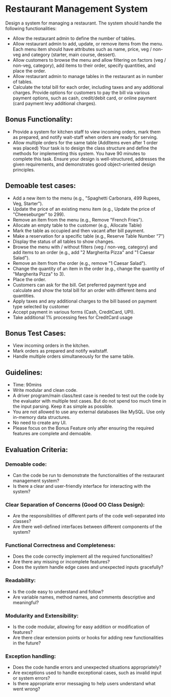 # Restaurant Management System

Design a system for managing a restaurant. The system should handle the following functionalities:
- Allow the restaurant admin to define the number of tables. 
- Allow restaurant admin to add, update, or remove items from the menu. Each menu item should have attributes such as name, price, veg / non-veg and category (starter, main course, dessert).
- Allow customers to browse the menu and allow filtering on factors (veg / non-veg, category), add items to their order, specify quantities, and place the order.
- Allow restaurant admin to manage tables in the restaurant as in number of tables.
- Calculate the total bill for each order, including taxes and any additional charges. Provide options for customers to pay the bill via various payment options, such as cash, credit/debit card, or online payment (card payment levy additional charges).

## Bonus Functionality:
- Provide a system for kitchen staff to view incoming orders, mark them as prepared, and notify wait-staff when orders are ready for serving.
- Allow multiple orders for the same table (AddItems even after 1 order was placed)
Your task is to design the class structure and define the methods for implementing this system. You have 90 minutes to complete this task. Ensure your design is well-structured, addresses the given requirements, and demonstrates good object-oriented design principles.

## Demoable test cases:
- Add a new item to the menu (e.g., "Spaghetti Carbonara, 499 Rupees, Veg, Starter").
- Update the price of an existing menu item (e.g., Update the price of "Cheeseburger" to 299).
- Remove an item from the menu (e.g., Remove "French Fries").
- Allocate an empty table to the customer (e.g., Allocate Table)
- Mark the table as occupied and then vacant after bill payment.
- Make a reservation for a specific table (e.g., Reserve Table Number “7”)
- Display the status of all tables to show changes.
- Browse the menu with / without filters (veg / non-veg, category) and add items to an order (e.g., add "2 Margherita Pizza" and "1 Caesar Salad").
- Remove an item from the order (e.g., remove "1 Caesar Salad").
- Change the quantity of an item in the order (e.g., change the quantity of "Margherita Pizza" to 3).
- Place the order.
- Customers can ask for the bill. Get preferred payment type and calculate and show the total bill for an order with different items and quantities.
- Apply taxes and any additional charges to the bill based on payment type selected by customer
- Accept payment in various forms (Cash, CreditCard, UPI).
- Take additional 1% processing fees for CreditCard usage

## Bonus Test Cases:
- View incoming orders in the kitchen.
- Mark orders as prepared and notify waitstaff.
- Handle multiple orders simultaneously for the same table.

## Guidelines:
- Time: 90mins
- Write modular and clean code. 
- A driver program/main class/test case is needed to test out the code by the evaluator with multiple test cases. But do not spend too much time in the input parsing. Keep it as simple as possible.
- You are not allowed to use any external databases like MySQL. Use only in-memory data structures.
- No need to create any UI.
- Please focus on the Bonus Feature only after ensuring the required features are complete and demoable.

## Evaluation Criteria:

### Demoable code:
- Can the code be run to demonstrate the functionalities of the restaurant management system?
- Is there a clear and user-friendly interface for interacting with the system?

### Clear Separation of Concerns (Good OO Class Design):
- Are the responsibilities of different parts of the code well-separated into classes?
- Are there well-defined interfaces between different components of the system?

### Functional Correctness and Completeness:
- Does the code correctly implement all the required functionalities?
- Are there any missing or incomplete features?
- Does the system handle edge cases and unexpected inputs gracefully?

### Readability:
- Is the code easy to understand and follow?
- Are variable names, method names, and comments descriptive and meaningful?

### Modularity and Extensibility:
- Is the code modular, allowing for easy addition or modification of features?
- Are there clear extension points or hooks for adding new functionalities in the future?

### Exception handling:
- Does the code handle errors and unexpected situations appropriately?
- Are exceptions used to handle exceptional cases, such as invalid input or system errors?
- Is there appropriate error messaging to help users understand what went wrong?
